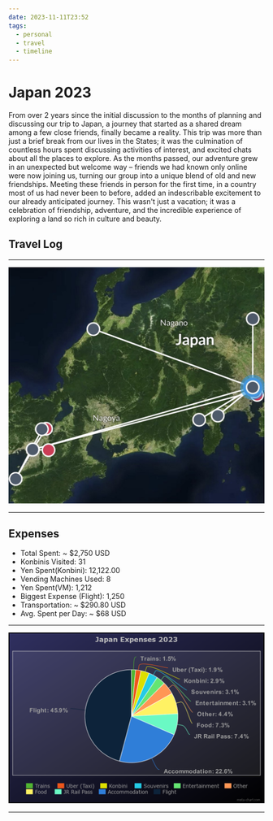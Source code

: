 ```yaml
---
date: 2023-11-11T23:52
tags:
  - personal
  - travel
  - timeline
---
```


# Japan 2023
From over 2 years since the initial discussion to the months of planning and discussing our trip to Japan, a journey that started as a shared dream among a few close friends, finally became a reality. 
This trip was more than just a brief break from our lives in the States; it was the culmination of countless hours spent discussing activities of interest, and excited chats about all the places to explore. 
As the months passed, our adventure grew in an unexpected but welcome way – friends we had known only online were now joining us, turning our group into a unique blend of old and new friendships. 
Meeting these friends in person for the first time, in a country most of us had never been to before, added an indescribable excitement to our already anticipated journey. This wasn't just a vacation; it was a celebration of friendship, adventure, and the incredible experience of exploring a land so rich in culture and beauty.

## Travel Log
---

![Japan Map_2023](./static/japans_map_2023.jpg)

---
## Expenses 

  * Total Spent: ~ $2,750 USD
  * Konbinis Visited: 31
  * Yen Spent(Konbini): 12,122.00
  * Vending Machines Used: 8
  * Yen Spent(VM): 1,212
  * Biggest Expense (Flight): 1,250 
  * Transportation: ~ $290.80 USD
  * Avg. Spent per Day: ~ $68 USD

---

![Japan Expenses_2023](./static/japan_expenses_2023.png)

---

